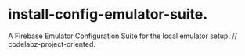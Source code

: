 # install-config-emulator-suite.

A Firebase Emulator Configuration Suite for the local emulator setup.
// codelabz-project-oriented.
